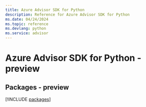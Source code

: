 ```yaml
---
title: Azure Advisor SDK for Python
description: Reference for Azure Advisor SDK for Python
ms.date: 04/24/2024
ms.topic: reference
ms.devlang: python
ms.service: advisor
---
```

# Azure Advisor SDK for Python - preview
## Packages - preview
[!INCLUDE [packages](advisor-index.md)]